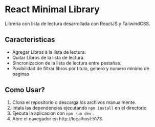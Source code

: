 # React Minimal Library 

Libreria con lista de lectura  desarrollada con ReactJS y TailwindCSS.

## Caracteristicas

- Agregar Libros a la lista de lectura.
- Quitar Libros de la lista de lectura.
- Sincronizacion de la lista de lectura entre pestañas.
- Posibilidad de filtrar libros por titulo, genero y numero minimo de paginas

## Como Usar?

1. Clona el repositorio o descarga los archivos manualmente.
2. Intala las dependencias ejecutando `npm install` en el directorio.
3. Ejecuta la aplicacion con `npm run dev` .
4. Abre el navegador en http://localhost:5173.

